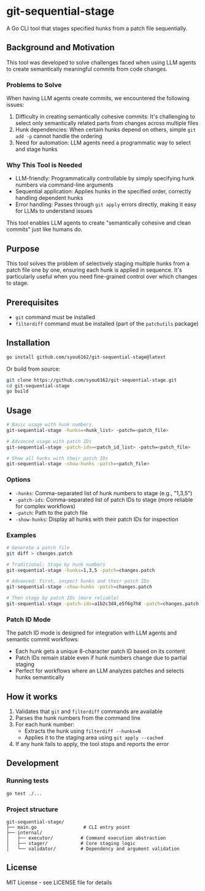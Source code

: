 # git-sequential-stage

A Go CLI tool that stages specified hunks from a patch file sequentially.

## Background and Motivation

This tool was developed to solve challenges faced when using LLM agents to create semantically meaningful commits from code changes.

### Problems to Solve

When having LLM agents create commits, we encountered the following issues:

1. Difficulty in creating semantically cohesive commits: It's challenging to select only semantically related parts from changes across multiple files
2. Hunk dependencies: When certain hunks depend on others, simple `git add -p` cannot handle the ordering
3. Need for automation: LLM agents need a programmatic way to select and stage hunks

### Why This Tool is Needed

- LLM-friendly: Programmatically controllable by simply specifying hunk numbers via command-line arguments
- Sequential application: Applies hunks in the specified order, correctly handling dependent hunks
- Error handling: Passes through `git apply` errors directly, making it easy for LLMs to understand issues

This tool enables LLM agents to create "semantically cohesive and clean commits" just like humans do.

## Purpose

This tool solves the problem of selectively staging multiple hunks from a patch file one by one, ensuring each hunk is applied in sequence. It's particularly useful when you need fine-grained control over which changes to stage.

## Prerequisites

- `git` command must be installed
- `filterdiff` command must be installed (part of the `patchutils` package)

## Installation

```bash
go install github.com/syou6162/git-sequential-stage@latest
```

Or build from source:

```bash
git clone https://github.com/syou6162/git-sequential-stage.git
cd git-sequential-stage
go build
```

## Usage

```bash
# Basic usage with hunk numbers
git-sequential-stage -hunks=<hunk_list> -patch=<patch_file>

# Advanced usage with patch IDs
git-sequential-stage -patch-ids=<patch_id_list> -patch=<patch_file>

# Show all hunks with their patch IDs
git-sequential-stage -show-hunks -patch=<patch_file>
```

### Options

- `-hunks`: Comma-separated list of hunk numbers to stage (e.g., "1,3,5")
- `-patch-ids`: Comma-separated list of patch IDs to stage (more reliable for complex workflows)
- `-patch`: Path to the patch file
- `-show-hunks`: Display all hunks with their patch IDs for inspection

### Examples

```bash
# Generate a patch file
git diff > changes.patch

# Traditional: Stage by hunk numbers
git-sequential-stage -hunks=1,3,5 -patch=changes.patch

# Advanced: First, inspect hunks and their patch IDs
git-sequential-stage -show-hunks -patch=changes.patch

# Then stage by patch IDs (more reliable)
git-sequential-stage -patch-ids=a1b2c3d4,e5f6g7h8 -patch=changes.patch
```

### Patch ID Mode

The patch ID mode is designed for integration with LLM agents and semantic commit workflows:

- Each hunk gets a unique 8-character patch ID based on its content
- Patch IDs remain stable even if hunk numbers change due to partial staging
- Perfect for workflows where an LLM analyzes patches and selects hunks semantically

## How it works

1. Validates that `git` and `filterdiff` commands are available
2. Parses the hunk numbers from the command line
3. For each hunk number:
   - Extracts the hunk using `filterdiff --hunks=N`
   - Applies it to the staging area using `git apply --cached`
4. If any hunk fails to apply, the tool stops and reports the error

## Development

### Running tests

```bash
go test ./...
```

### Project structure

```
git-sequential-stage/
├── main.go                 # CLI entry point
├── internal/
│   ├── executor/          # Command execution abstraction
│   ├── stager/            # Core staging logic
│   └── validator/         # Dependency and argument validation
```

## License

MIT License - see LICENSE file for details